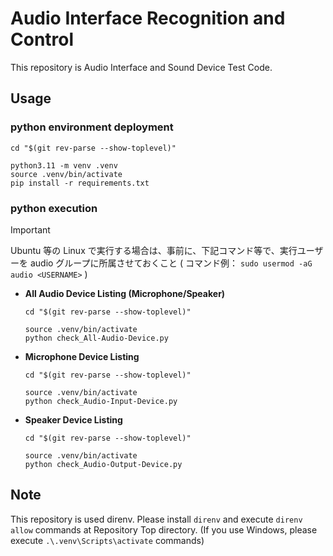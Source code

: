 # Audio Interface Recognition and Control

This repository is Audio Interface and Sound Device Test Code.

## Usage

### python environment deployment

```
cd "$(git rev-parse --show-toplevel)"

python3.11 -m venv .venv
source .venv/bin/activate
pip install -r requirements.txt
```

### python execution

> [!IMPORTANT]
> Ubuntu 等の Linux で実行する場合は、事前に、下記コマンド等で、実行ユーザーを audio グループに所属させておくこと
> ( コマンド例： `sudo usermod -aG audio <USERNAME>` )

- **All Audio Device Listing (Microphone/Speaker)**

  ```
  cd "$(git rev-parse --show-toplevel)"

  source .venv/bin/activate
  python check_All-Audio-Device.py
  ```

- **Microphone Device Listing**

  ```
  cd "$(git rev-parse --show-toplevel)"

  source .venv/bin/activate
  python check_Audio-Input-Device.py
  ```

- **Speaker Device Listing**

  ```
  cd "$(git rev-parse --show-toplevel)"

  source .venv/bin/activate
  python check_Audio-Output-Device.py
  ```

## Note

This repository is used direnv.
Please install `direnv` and execute `direnv allow` commands at Repository Top directory.
(If you use Windows, please execute `.\.venv\Scripts\activate` commands)
